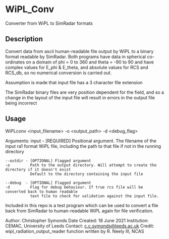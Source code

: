 # WiPL_Conv
Converter from WiPL to SimRadar formats

## Description

Convert data from ascii human-readable file output by WiPL to a binary format readable by SimRadar.
Both programs have data in spherical co-ordinates on a domain of phi = 0 to 360 and theta = -90 to 90 and have complex values for E_phi & E_theta, and absolute values for RCS and RCS_db, so no numerical conversion is carried out.

Assumption is made that input file has a 3 character file extension

The SimRadar binary files are very position dependent for the field, and so a change in the layout of the input file will result in errors in the output file being incorrect

## Usage

WiPLconv <input_filename> -o <output_path> -d <debug_flag>

Arguments:
    input    - [REQUIRED] Positional argument.
               The filename of the input ra1 format WiPL file, including the path to that file if
               not in the running directory

    --outdir - [OPTIONAL] Flagged argument
    -o         Path to the output directory. Will attempt to create the directory if it doesn't exist
               Default to the directory containing the input file

    --debug  - [OPTIONAL] Flagged argument
    -d         Flag for debug behaviour. If true rcs file will be converted back to human readable
               text file to check for validation against the input file.


Included in this repo is a test program which can be used to convert a file back from SimRadar to human-readable WiPL again for file verification.

Author: Christopher Symonds
Date Created: 18 June 2021
Institution: CEMAC, University of Leeds
Contact: c.c.symonds@leeds.ac.uk
Credit: wipl_radiation_output_reader function written by R. Neely III, NCAS
